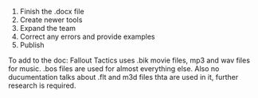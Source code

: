 1) Finish the .docx file
2) Create newer tools
3) Expand the team
4) Correct any errors and provide examples
5) Publish

To add to the doc:
Fallout Tactics uses .bik movie files, mp3 and wav files for music.
.bos files are used for almost everything else.
Also no ducumentation talks about .flt and m3d files thta are used in it, further research is required.

